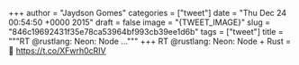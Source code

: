 
+++
author = "Jaydson Gomes"
categories = ["tweet"]
date = "Thu Dec 24 00:54:50 +0000 2015"
draft = false
image = "{TWEET_IMAGE}"
slug = "846c19692431f35e78ca53964bf993cb39ee1d6b"
tags = ["tweet"]
title = """RT @rustlang: Neon: Node ..."""
+++
RT @rustlang: Neon: Node + Rust = 💖 https://t.co/XFwrh0cRIV
